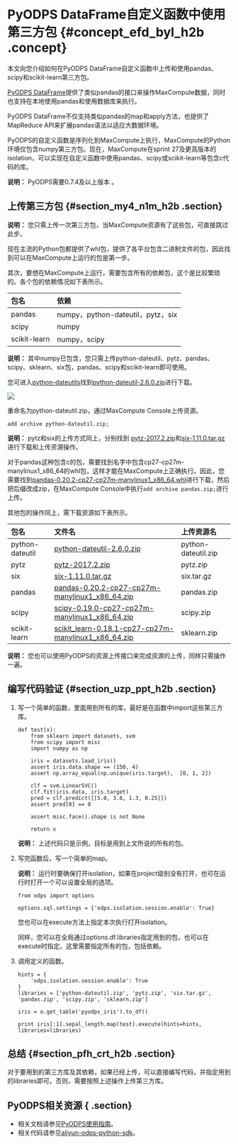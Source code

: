 # PyODPS DataFrame自定义函数中使用第三方包 {#concept_efd_byl_h2b .concept}

本文向您介绍如何在PyODPS DataFrame自定义函数中上传和使用pandas、scipy和scikit-learn第三方包。

[PyODPS DataFrame](cn.zh-CN/用户指南/PyODPS/DataFrame/创建DataFrame.md#)提供了类似pandas的接口来操作MaxCompute数据，同时也支持在本地使用pandas和使用数据库来执行。

PyODPS DataFrame不仅支持类似pandas的map和apply方法，也提供了MapReduce API来扩展pandas语法以适应大数据环境。

PyODPS的自定义函数是序列化到MaxCompute上执行，MaxCompute的Python环境仅包含numpy第三方包。现在，MaxCompute在sprint 27及更高版本的isolation，可以实现在自定义函数中使用pandas、scipy或scikit-learn等包含c代码的库。

**说明：** PyODPS需要0.7.4及以上版本 。

## 上传第三方包 {#section_my4_n1m_h2b .section}

**说明：** 您只需上传一次第三方包，当MaxCompute资源有了这些包，可直接跳过此步。

现在主流的Python包都提供了whl包，提供了各平台包含二进制文件的包，因此找到可以在MaxCompute上运行的包是第一步。

其次，要想在MaxCompute上运行，需要包含所有的依赖包，这个是比较繁琐的。各个包的依赖情况如下表所示。

|包名|依赖|
|:-|:-|
|pandas|numpy，python-dateutil，pytz，six|
|scipy|numpy|
|scikit-learn|numpy，scipy|

**说明：** 其中numpy已包含，您只需上传python-dateutil、pytz、pandas、scipy、sklearn、six包，pandas、scipy和scikit-learn即可使用。

您可进入[python-dateutils](http://mirrors.aliyun.com/pypi/simple/python-dateutil/)找到[python-dateutil-2.6.0.zip](http://mirrors.aliyun.com/pypi/packages/95/8e/71125f3f24771f50e630b5a6fa9fd209a9f167dcbc3aad65a48cb3dd5694/python-dateutil-2.6.0.zip#md5=530f7b56e36fa42ada6c02a17b15660c)进行下载。

![](http://static-aliyun-doc.oss-cn-hangzhou.aliyuncs.com/assets/img/15204/15410621276659_zh-CN.png)

重命名为python-dateutil.zip，通过MaxCompute Console上传资源。

```
add archive python-dateutil.zip;
```

**说明：** pytz和six的上传方式同上，分别找到 [pytz-2017.2.zip](http://mirrors.aliyun.com/pypi/packages/a4/09/c47e57fc9c7062b4e83b075d418800d322caa87ec0ac21e6308bd3a2d519/pytz-2017.2.zip#md5=f89bde8a811c8a1a5bac17eaaa94383c)和[six-1.11.0.tar.gz](http://mirrors.aliyun.com/pypi/packages/16/d8/bc6316cf98419719bd59c91742194c111b6f2e85abac88e496adefaf7afe/six-1.11.0.tar.gz#md5=d12789f9baf7e9fb2524c0c64f1773f8)进行下载和上传资源操作。

对于pandas这种包含c的包，需要找到名字中包含cp27-cp27m-manylinux1\_x86\_64的whl包，这样才能在MaxCompute上正确执行。因此，您需要找到[pandas-0.20.2-cp27-cp27m-manylinux1\_x86\_64.whl](http://mirrors.aliyun.com/pypi/packages/44/39/e71009a0ebdbb6206b9fbde0367fc5cb5bb7fdb4521ae785ca7bd63d36aa/pandas-0.20.2-cp27-cp27m-manylinux1_x86_64.whl#md5=31a4d180048f72337d53cc7b87424568)进行下载，然后把后缀改成zip，在MaxCompute Console中执行`add archive pandas.zip;`进行上传。

其他包的操作同上，需下载资源如下表所示。

|包名|文件名|上传资源名|
|:-|:--|:----|
|python-dateutil|[python-dateutil-2.6.0.zip](http://mirrors.aliyun.com/pypi/packages/95/8e/71125f3f24771f50e630b5a6fa9fd209a9f167dcbc3aad65a48cb3dd5694/python-dateutil-2.6.0.zip#md5=530f7b56e36fa42ada6c02a17b15660c)|python-dateutil.zip|
|pytz|[pytz-2017.2.zip](http://mirrors.aliyun.com/pypi/packages/a4/09/c47e57fc9c7062b4e83b075d418800d322caa87ec0ac21e6308bd3a2d519/pytz-2017.2.zip#md5=f89bde8a811c8a1a5bac17eaaa94383c)|pytz.zip|
|six|[six-1.11.0.tar.gz](http://mirrors.aliyun.com/pypi/packages/16/d8/bc6316cf98419719bd59c91742194c111b6f2e85abac88e496adefaf7afe/six-1.11.0.tar.gz#md5=d12789f9baf7e9fb2524c0c64f1773f8)|six.tar.gz|
|pandas|[pandas-0.20.2-cp27-cp27m-manylinux1\_x86\_64.zip](http://mirrors.aliyun.com/pypi/packages/44/39/e71009a0ebdbb6206b9fbde0367fc5cb5bb7fdb4521ae785ca7bd63d36aa/pandas-0.20.2-cp27-cp27m-manylinux1_x86_64.whl#md5=31a4d180048f72337d53cc7b87424568)|pandas.zip|
|scipy|[scipy-0.19.0-cp27-cp27m-manylinux1\_x86\_64.zip](http://mirrors.aliyun.com/pypi/packages/ae/94/28ca6f9311e2351bb68da41ff8c1bc8f82bb82791f2ecd34efa953e60576/scipy-0.19.0-cp27-cp27m-manylinux1_x86_64.whl#md5=0e49f7fc8d31c1c79f0a4d63b29e8a1f)|scipy.zip|
|scikit-learn|[scikit\_learn-0.18.1-cp27-cp27m-manylinux1\_x86\_64.zip](http://mirrors.aliyun.com/pypi/packages/ca/dd/a18dba8ab879b13b43c3838a25887585a45101f4bffa398e1883e1e3d395/scikit_learn-0.18.1-cp27-cp27m-manylinux1_x86_64.whl#md5=b068bde57f00d285cc89eb0b8615fcae)|sklearn.zip|

**说明：** 您也可以使用PyODPS的资源上传接口来完成资源的上传，同样只需操作一遍。

## 编写代码验证 {#section_uzp_ppt_h2b .section}

1.  写一个简单的函数，里面用到所有的库，最好是在函数中import这些第三方库。

    ```
    def test(x):
        from sklearn import datasets, svm
        from scipy import misc
        import numpy as np
    
        iris = datasets.load_iris()
        assert iris.data.shape == (150, 4)
        assert np.array_equal(np.unique(iris.target),  [0, 1, 2])
    
        clf = svm.LinearSVC()
        clf.fit(iris.data, iris.target)
        pred = clf.predict([[5.0, 3.6, 1.3, 0.25]])
        assert pred[0] == 0
    
        assert misc.face().shape is not None
    
        return x
    ```

    **说明：** 上述代码只是示例，目标是用到上文所说的所有的包。

2.  写完函数后，写一个简单的map。

    **说明：** 运行时要确保打开isolation，如果在project级别没有打开，也可在运行时打开一个可以设置全局的选项。

    ```
    from odps import options
    
    options.sql.settings = {'odps.isolation.session.enable': True}
    ```

    您也可以在execute方法上指定本次执行打开isolation。

    同样，您可以在全局通过options.df.libraries指定用到的包，也可以在execute时指定。这里需要指定所有的包，包括依赖。

3.  调用定义的函数。

    ```
    hints = {
        'odps.isolation.session.enable': True
    }
    libraries = ['python-dateutil.zip', 'pytz.zip', 'six.tar.gz', 'pandas.zip', 'scipy.zip', 'sklearn.zip']
    
    iris = o.get_table('pyodps_iris').to_df()
    
    print iris[:1].sepal_length.map(test).execute(hints=hints, libraries=libraries)
    ```


## 总结 {#section_pfh_crt_h2b .section}

对于要用到的第三方库及其依赖，如果已经上传，可以直接编写代码，并指定用到的libraries即可。否则，需要按照上述操作上传第三方库。

## PyODPS相关资源 { .section}

-   相关文档请参见[PyODPS使用指南](http://pyodps.readthedocs.io/zh_CN/latest/)。
-   相关代码请参见[aliyun-odps-python-sdk](https://github.com/aliyun/aliyun-odps-python-sdk)。

